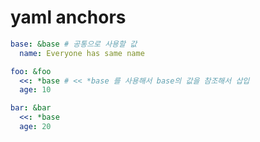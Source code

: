 # yaml anchors

```yaml
base: &base # 공통으로 사용할 값
  name: Everyone has same name

foo: &foo
  <<: *base # << *base 를 사용해서 base의 값을 참조해서 삽입
  age: 10

bar: &bar
  <<: *base
  age: 20
```
